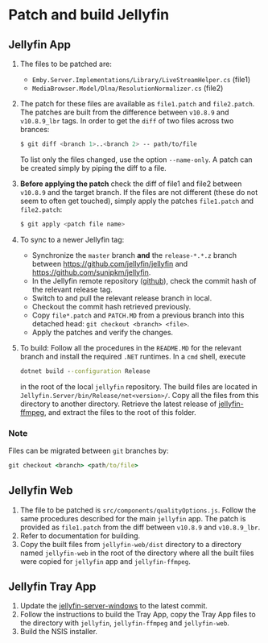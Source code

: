 # Patch and build Jellyfin
## Jellyfin App
1. The files to be patched are:
    - `Emby.Server.Implementations/Library/LiveStreamHelper.cs` (file1)
    - `MediaBrowser.Model/Dlna/ResolutionNormalizer.cs` (file2)
2. The patch for these files are available as `file1.patch` and `file2.patch`. The patches are built from the difference between `v10.8.9` and `v10.8.9_lbr` tags. In order to get the `diff` of two files across two brances:
    ```sh
    $ git diff <branch 1>..<branch 2> -- path/to/file
    ```
    To list only the files changed, use the option `--name-only`.
    A patch can be created simply by piping the diff to a file.
3. **Before applying the patch** check the diff of file1 and file2 between `v10.8.9` and the target branch. If the files are not different (these do not seem to often get touched), simply apply the patches `file1.patch` and `file2.patch`:
    ```sh
    $ git apply <patch file name>
    ```
4. To sync to a newer Jellyfin tag:
    - Synchronize the `master` branch **and** the `release-*.*.z` branch between https://github.com/jellyfin/jellyfin and https://github.com/sunipkm/jellyfin.
    - In the Jellyfin remote repository ([github](https://github.com/jellyfin/jellyfin)), check the commit hash of the relevant release tag.
    - Switch to and pull the relevant release branch in local.
    - Checkout the commit hash retrieved previously.
    - Copy `file*.patch` and `PATCH.MD` from a previous branch into this detached head: `git checkout <branch> <file>`.
    - Apply the patches and verify the changes.

5. To build: Follow all the procedures in the `README.MD` for the relevant branch and install the required `.NET` runtimes. In a `cmd` shell, execute
    ```cmd
    dotnet build --configuration Release
    ```
    in the root of the local `jellyfin` repository. The build files are located in `Jellyfin.Server/bin/Release/net<version>/`. Copy all the files from this directory to another directory. Retrieve the latest release of [jellyfin-ffmpeg](https://github.com/jellyfin/jellyfin-ffmpeg), and extract the files to the root of this folder.

### Note
Files can be migrated between `git` branches by:
```cmd
git checkout <branch> <path/to/file>
```

## Jellyfin Web
1. The file to be patched is `src/components/qualityOptions.js`. Follow the same procedures described for the main `jellyfin` app. The patch is provided as `file1.patch` from the diff between `v10.8.9` and `v10.8.9_lbr`.
2. Refer to documentation for building.
3. Copy the built files from `jellyfin-web/dist` directory to a directory named `jellyfin-web` in the root of the directory where all the built files were copied for `jellyfin` app and `jellyfin-ffmpeg`.

## Jellyfin Tray App
1. Update the [jellyfin-server-windows](https://github.com/jellyfin/jellyfin-server-windows) to the latest commit.
2. Follow the instructions to build the Tray App, copy the Tray App files to the directory with `jellyfin`, `jellyfin-ffmpeg` and `jellyfin-web`.
3. Build the NSIS installer.

